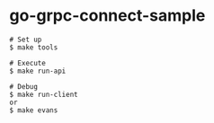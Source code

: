 # go-grpc-connect-sample

```
# Set up
$ make tools

# Execute
$ make run-api

# Debug
$ make run-client
or
$ make evans
```